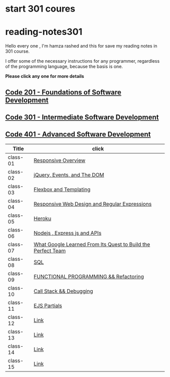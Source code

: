 # start 301 coures
# reading-notes301

Hello every one , I'm hamza rashed and this for save my reading notes in 301 course.

I offer some of the necessary instructions for any programmer, regardless of the programming language, because the basis is one.

**Please click any one for more details**


## [Code 201 - Foundations of Software Development](https://hamza-rashed.github.io/reade-notes/)
## [Code 301 - Intermediate Software Development]()
## [Code 401 - Advanced Software Development]()

|**Title**|    **click**             |
|---        |---                     |
|  class-01  | [Responsive Overview   ](https://hamza-rashed.github.io/reading-notes-301/reade01)    |         
|  class-02  | [jQuery, Events, and The DOM ](https://hamza-rashed.github.io/reading-notes-301/reade02)   |  
|  class-03  |  [Flexbox and Templating](https://hamza-rashed.github.io/reading-notes-301/reade03)   |            
|  class-04  | [Responsive Web Design and Regular Expressions](https://hamza-rashed.github.io/reading-notes-301/reade04)    |            
|  class-05  |  [Heroku](https://hamza-rashed.github.io/reading-notes-301/reade05)   |            
|  class-06  | [Nodejs , Express js and APIs](https://hamza-rashed.github.io/reading-notes-301/reade06)    |            
|  class-07  |[What Google Learned From Its Quest to Build the Perfect Team](https://hamza-rashed.github.io/reading-notes-301/reade07)     |           
|  class-08  |[SQL](https://hamza-rashed.github.io/reading-notes-301/reade08)     |            
|  class-09  | [FUNCTIONAL PROGRAMMING && Refactoring](https://hamza-rashed.github.io/reading-notes-301/reade09)    |           
|  class-10  | [Call Stack && Debugging](https://hamza-rashed.github.io/reading-notes-301/reade10)    |            
|  class-11  |  [EJS Partials](https://hamza-rashed.github.io/reading-notes-301/reade11)   |            
|  class-12  | [Link](/read-12.md)    |           
|  class-13  | [Link](/read-13.md)    |            
|  class-14  | [Link](/read-14.md)    |           
|  class-15  | [Link](/read-15.md)    |            
